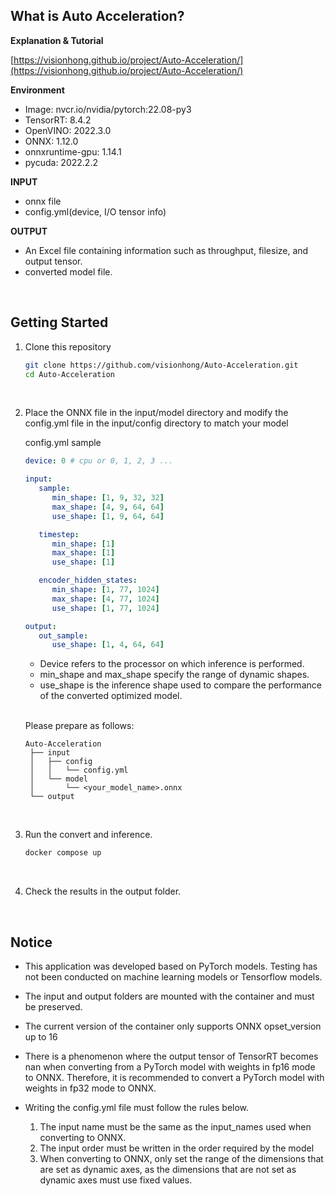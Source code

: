 ## What is Auto Acceleration?


**Explanation & **Tutorial****

[https://visionhong.github.io/project/Auto-Acceleration/](https://visionhong.github.io/project/Auto-Acceleration/)    



**Environment**

* Image: nvcr.io/nvidia/pytorch:22.08-py3
* TensorRT: 8.4.2
* OpenVINO: 2022.3.0
* ONNX: 1.12.0
* onnxruntime-gpu: 1.14.1
* pycuda: 2022.2.2


**INPUT**

* onnx file
* config.yml(device, I/O tensor info)


**OUTPUT**

* An Excel file containing information such as throughput, filesize, and output tensor.
* converted model file.

<br>

## Getting Started

1. Clone this repository

   ```bash
   git clone https://github.com/visionhong/Auto-Acceleration.git
   cd Auto-Acceleration
   ```
   
<br>

2. Place the ONNX file in the input/model directory and modify the config.yml file in the input/config directory to match your model

   config.yml sample

   ``` yaml
   device: 0 # cpu or 0, 1, 2, 3 ...

   input:
      sample:
         min_shape: [1, 9, 32, 32]
         max_shape: [4, 9, 64, 64]
         use_shape: [1, 9, 64, 64]

      timestep:
         min_shape: [1]
         max_shape: [1]
         use_shape: [1]

      encoder_hidden_states:
         min_shape: [1, 77, 1024]
         max_shape: [4, 77, 1024]
         use_shape: [1, 77, 1024]

   output:
      out_sample:
         use_shape: [1, 4, 64, 64]
   ```

   - Device refers to the processor on which inference is performed.
   - min_shape and max_shape specify the range of dynamic shapes.
   - use_shape is the inference shape used to compare the performance of the converted optimized model. 

   <br>

   Please prepare as follows:

   ```
   Auto-Acceleration
    ├── input
    │   ├── config
    │   │   └── config.yml
    │   └── model
    │       └── <your_model_name>.onnx
    └── output
   ```
<br>

3. Run the convert and inference.

   ```bash
   docker compose up
   ```
<br>

4. Check the results in the output folder.

<br>

## Notice

* This application was developed based on PyTorch models. Testing has not been conducted on machine learning models or Tensorflow models.
* The input and output folders are mounted with the container and must be preserved.
* The current version of the container only supports ONNX opset_version up to 16
* There is a phenomenon where the output tensor of TensorRT becomes nan when converting from a PyTorch model with weights in fp16 mode to ONNX. Therefore, it is recommended to convert a PyTorch model with weights in fp32 mode to ONNX.
* Writing the config.yml file must follow the rules below.

  1. The input name must be the same as the input_names used when converting to ONNX.
  2. The input order must be written in the order required by the model
  3. When converting to ONNX, only set the range of the dimensions that are set as dynamic axes, as the dimensions that are not set as dynamic axes must use fixed values.
